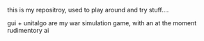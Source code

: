 this is my repositroy, used to play around and try stuff....

gui + unitalgo are my war simulation game, with an at the moment rudimentory ai
